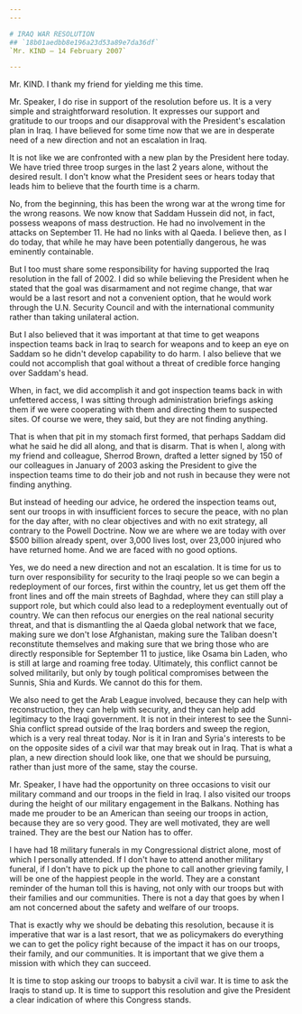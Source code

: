 ```yaml
---
---

# IRAQ WAR RESOLUTION
## `18b01aedbb8e196a23d53a89e7da36df`
`Mr. KIND — 14 February 2007`

---
```



Mr. KIND. I thank my friend for yielding me this time.

Mr. Speaker, I do rise in support of the resolution before us. It is 
a very simple and straightforward resolution. It expresses our support 
and gratitude to our troops and our disapproval with the President's 
escalation plan in Iraq. I have believed for some time now that we are 
in desperate need of a new direction and not an escalation in Iraq.

It is not like we are confronted with a new plan by the President 
here today. We have tried three troop surges in the last 2 years alone, 
without the desired result. I don't know what the President sees or 
hears today that leads him to believe that the fourth time is a charm.

No, from the beginning, this has been the wrong war at the wrong time 
for the wrong reasons. We now know that Saddam Hussein did not, in 
fact, possess weapons of mass destruction. He had no involvement in the 
attacks on September 11. He had no links with al Qaeda. I believe then, 
as I do today, that while he may have been potentially dangerous, he 
was eminently containable.

But I too must share some responsibility for having supported the 
Iraq resolution in the fall of 2002. I did so while believing the 
President when he stated that the goal was disarmament and not regime 
change, that war would be a last resort and not a convenient option, 
that he would work through the U.N. Security Council and with the 
international community rather than taking unilateral action.

But I also believed that it was important at that time to get weapons 
inspection teams back in Iraq to search for weapons and to keep an eye 
on Saddam so he didn't develop capability to do harm. I also believe 
that we could not accomplish that goal without a threat of credible 
force hanging over Saddam's head.

When, in fact, we did accomplish it and got inspection teams back in 
with unfettered access, I was sitting through administration briefings 
asking them if we were cooperating with them and directing them to 
suspected sites. Of course we were, they said, but they are not finding 
anything.

That is when that pit in my stomach first formed, that perhaps Saddam 
did what he said he did all along, and that is disarm. That is when I, 
along with my friend and colleague, Sherrod Brown, drafted a letter 
signed by 150 of our colleagues in January of 2003 asking the President 
to give the inspection teams time to do their job and not rush in 
because they were not finding anything.

But instead of heeding our advice, he ordered the inspection teams 
out, sent our troops in with insufficient forces to secure the peace, 
with no plan for the day after, with no clear objectives and with no 
exit strategy, all contrary to the Powell Doctrine. Now we are where we 
are today with over $500 billion already spent, over 3,000 lives lost, 
over 23,000 injured who have returned home. And we are faced with no 
good options.

Yes, we do need a new direction and not an escalation. It is time for 
us to turn over responsibility for security to the Iraqi people so we 
can begin a redeployment of our forces, first within the country, let 
us get them off the front lines and off the main streets of Baghdad, 
where they can still play a support role, but which could also lead to 
a redeployment eventually out of country. We can then refocus our 
energies on the real national security threat, and that is dismantling 
the al Qaeda global network that we face, making sure we don't lose 
Afghanistan, making sure the Taliban doesn't reconstitute themselves 
and making sure that we bring those who are directly responsible for 
September 11 to justice, like Osama bin Laden, who is still at large 
and roaming free today. Ultimately, this conflict cannot be solved 
militarily, but only by tough political compromises between the Sunnis, 
Shia and Kurds. We cannot do this for them.

We also need to get the Arab League involved, because they can help 
with reconstruction, they can help with security, and they can help add 
legitimacy to the Iraqi government. It is not in their interest to see 
the Sunni-Shia conflict spread outside of the Iraq borders and sweep 
the region, which is a very real threat today. Nor is it in Iran and 
Syria's interests to be on the opposite sides of a civil war that may 
break out in Iraq. That is what a plan, a new direction should look 
like, one that we should be pursuing, rather than just more of the 
same, stay the course.

Mr. Speaker, I have had the opportunity on three occasions to visit 
our military command and our troops in the field in Iraq. I also 
visited our troops during the height of our military engagement in the 
Balkans. Nothing has made me prouder to be an American than seeing our 
troops in action, because they are so very good. They are well 
motivated, they are well trained. They are the best our Nation has to 
offer.

I have had 18 military funerals in my Congressional district alone, 
most of which I personally attended. If I don't have to attend another 
military funeral, if I don't have to pick up the phone to call another 
grieving family, I will be one of the happiest people in the world. 
They are a constant reminder of the human toll this is having, not only 
with our troops but with their families and our communities. There is 
not a day that goes by when I am not concerned about the safety and 
welfare of our troops.

That is exactly why we should be debating this resolution, because it 
is imperative that war is a last resort, that we as policymakers do 
everything we can to get the policy right because of the impact it has 
on our troops, their family, and our communities. It is important that 
we give them a mission with which they can succeed.

It is time to stop asking our troops to babysit a civil war. It is 
time to ask the Iraqis to stand up. It is time to support this 
resolution and give the President a clear indication of where this 
Congress stands.